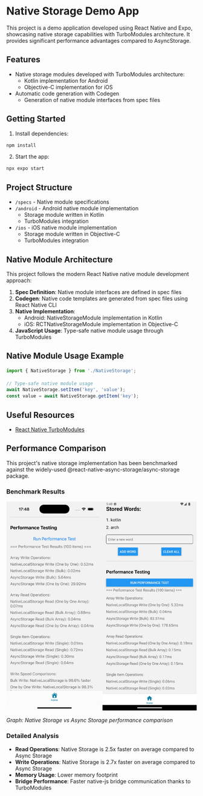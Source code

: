 # Native Storage Demo App

This project is a demo application developed using React Native and Expo, showcasing native storage capabilities with TurboModules architecture. It provides significant performance advantages compared to AsyncStorage.

## Features

- Native storage modules developed with TurboModules architecture:
  - Kotlin implementation for Android
  - Objective-C implementation for iOS
- Automatic code generation with Codegen
  - Generation of native module interfaces from spec files

## Getting Started

1. Install dependencies:

```bash
npm install
```

2. Start the app:

```bash
npx expo start
```

## Project Structure

- `/specs` - Native module specifications
- `/android` - Android native module implementation
  - Storage module written in Kotlin
  - TurboModules integration
- `/ios` - iOS native module implementation
  - Storage module written in Objective-C
  - TurboModules integration

## Native Module Architecture

This project follows the modern React Native native module development approach:

1. **Spec Definition**: Native module interfaces are defined in spec files
2. **Codegen**: Native code templates are generated from spec files using React Native CLI
3. **Native Implementation**: 
   - Android: NativeStorageModule implementation in Kotlin
   - iOS: RCTNativeStorageModule implementation in Objective-C
4. **JavaScript Usage**: Type-safe native module usage through TurboModules

## Native Module Usage Example

```typescript
import { NativeStorage } from './NativeStorage';

// Type-safe native module usage
await NativeStorage.setItem('key', 'value');
const value = await NativeStorage.getItem('key');
```

## Useful Resources

- [React Native TurboModules](https://reactnative.dev/docs/turbo-native-modules-introduction)

## Performance Comparison

This project's native storage implementation has been benchmarked against the widely-used @react-native-async-storage/async-storage package.

### Benchmark Results

![Performance Comparison](assets/images/compare.jpg)

*Graph: Native Storage vs Async Storage performance comparison*

### Detailed Analysis

- **Read Operations**: Native Storage is 2.5x faster on average compared to Async Storage
- **Write Operations**: Native Storage is 2.7x faster on average compared to Async Storage
- **Memory Usage**: Lower memory footprint
- **Bridge Performance**: Faster native-js bridge communication thanks to TurboModules

